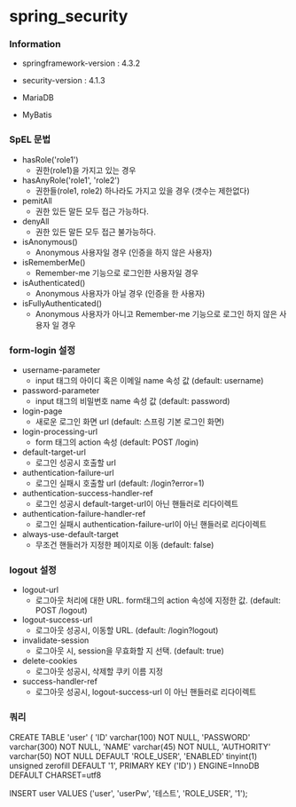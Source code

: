 # spring_security



### Information

* springframework-version : 4.3.2

* security-version : 4.1.3

* MariaDB

* MyBatis

### SpEL 문법

* hasRole('role1')
	* 권한(role1)을 가지고 있는 경우
* hasAnyRole('role1', 'role2')
	* 권한들(role1, role2) 하나라도 가지고 있을 경우 (갯수는 제한없다)
* pemitAll
	* 권한 있든 말든 모두 접근 가능하다.
* denyAll
	* 권한 있든 말든 모두 접근 불가능하다.
* isAnonymous()
	* Anonymous 사용자일 경우 (인증을 하지 않은 사용자)
* isRememberMe()
	* Remember-me 기능으로 로그인한 사용자일 경우
* isAuthenticated()
	* Anonymous 사용자가 아닐 경우 (인증을 한 사용자)
* isFullyAuthenticated()
	* Anonymous 사용자가 아니고 Remember-me 기능으로 로그인 하지 않은 사용자 일 경우

### form-login 설정
* username-parameter
	* input 태그의 아이디 혹은 이메일 name 속성 값 (default: username)
* password-parameter
	* input 태그의 비밀번호 name 속성 값 (default: password)
* login-page
	* 새로운 로그인 화면 url (default: 스프링 기본 로그인 화면)
* login-processing-url
	* form 태그의 action 속성 (default: POST /login)
* default-target-url
	* 로그인 성공시 호출할 url
* authentication-failure-url
	* 로그인 실패시 호출할 url (default: /login?error=1)
* authentication-success-handler-ref
	* 로그인 성공시 default-target-url이 아닌 핸들러로 리다이렉트
* authentication-failure-handler-ref
	* 로그인 실패시 authentication-failure-url이 아닌 핸들러로 리다이렉트
* always-use-default-target
	* 무조건 핸들러가 지정한 페이지로 이동 (default: false)
	
### logout 설정
* logout-url
	* 로그아웃 처리에 대한 URL. form태그의 action 속성에 지정한 값. (default: POST /logout)
* logout-success-url
	* 로그아웃 성공시, 이동할 URL. (default: /login?logout)
* invalidate-session
	* 로그아웃 시, session을 무효화할 지 선택. (default: true)
* delete-cookies
	* 로그아웃 성공시, 삭제할 쿠키 이름 지정
* success-handler-ref
	* 로그아웃 성공시, logout-success-url 이 아닌 핸들러로 리다이렉트

### 쿼리
CREATE TABLE 'user' (
'ID' varchar(100) NOT NULL,
'PASSWORD' varchar(300) NOT NULL,
'NAME' varchar(45) NOT NULL,
'AUTHORITY' varchar(50) NOT NULL DEFAULT 'ROLE_USER',
'ENABLED' tinyint(1) unsigned zerofill DEFAULT '1',
PRIMARY KEY ('ID')
) ENGINE=InnoDB DEFAULT CHARSET=utf8

INSERT user
VALUES ('user', 'userPw', '테스트', 'ROLE_USER', '1');
